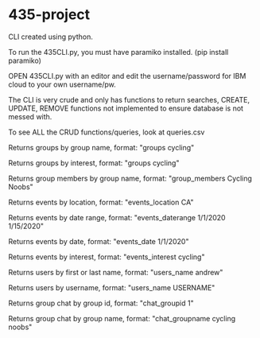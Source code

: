 # 435-project

CLI created using python.

To run the 435CLI.py, you must have paramiko installed. (pip install paramiko)

OPEN 435CLI.py with an editor and edit the username/password for IBM cloud to your own username/pw.

The CLI is very crude and only has functions to return searches, CREATE, UPDATE, REMOVE functions not implemented to ensure database is not messed with.

To see ALL the CRUD functions/queries, look at queries.csv




Returns groups by group name, format: "groups cycling"

Returns groups by interest, format: "groups cycling"

Returns group members by group name, format: "group_members Cycling Noobs"

Returns events by location, format: "events_location CA"

Returns events by date range, format: "events_daterange 1/1/2020 1/15/2020"

Returns events by date, format: "events_date 1/1/2020"

Returns events by interest, format: "events_interest cycling"

Returns users by first or last name, format: "users_name andrew"

Returns users by username, format: "users_name USERNAME"

Returns group chat by group id, format: "chat_groupid 1"

Returns group chat by group name, format: "chat_groupname cycling noobs"

